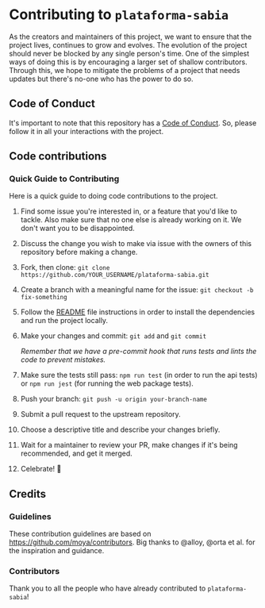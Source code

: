 # Contributing to `plataforma-sabia`

As the creators and maintainers of this project, we want to ensure that the project lives, continues to grow and evolves. The evolution of the project should never be blocked by any single person's time. One of the simplest ways of doing this is by encouraging a larger set of shallow contributors. Through this, we hope to mitigate the problems of a project that needs updates but there's no-one who has the power to do so.

## Code of Conduct

It's important to note that this repository has a [Code of Conduct](CODE_OF_CONDUCT.md). So, please follow it in all your interactions with the project.

## Code contributions

### Quick Guide to Contributing

Here is a quick guide to doing code contributions to the project.

1. Find some issue you're interested in, or a feature that you'd like to tackle. Also make sure that no one else is already working on it. We don't want you to be disappointed.

2. Discuss the change you wish to make via issue with the owners of this repository before making a change.

2. Fork, then clone: `git clone https://github.com/YOUR_USERNAME/plataforma-sabia.git`

3. Create a branch with a meaningful name for the issue: `git checkout -b fix-something`

4. Follow the [README](README.md#rocket-get-up-and-running) file instructions in order to install the dependencies and run the project locally.

5. Make your changes and commit: `git add` and `git commit`

    *Remember that we have a pre-commit hook that runs tests and lints the code to prevent mistakes.*

6. Make sure the tests still pass: `npm run test` (in order to run the api tests) or `npm run jest` (for running the web package tests).

7. Push your branch: `git push -u origin your-branch-name`

8. Submit a pull request to the upstream repository.

9. Choose a descriptive title and describe your changes briefly.

10. Wait for a maintainer to review your PR, make changes if it's being recommended, and get it merged.

11. Celebrate! :tada:

## Credits

### Guidelines

These contribution guidelines are based on https://github.com/moya/contributors. Big thanks to @alloy, @orta et al. for the inspiration and guidance.

### Contributors

Thank you to all the people who have already contributed to `plataforma-sabia`!
